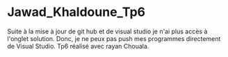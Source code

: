 # Jawad_Khaldoune_Tp6

Suite à la mise à jour de git hub et de visual studio je n'ai plus accès à l'onglet solution. Donc, je ne peux pas push mes programmes directement de Visual Studio.
Tp6 réalisé avec rayan Chouala.
